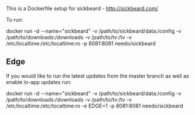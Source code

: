 This is a Dockerfile setup for sickbeard - http://sickbeard.com/

To run:

docker run -d --name="sickbeard" -v /path/to/sickbeard/data:/config -v /path/to/downloads:/downloads -v /path/to/tv:/tv -v /etc/localtime:/etc/localtime:ro -p 8081:8081 needo/sickbeard

Edge
----
If you would like to run the latest updates from the master branch as well as enable in-app updates run:

docker run -d --name="sickbeard" -v /path/to/sickbeard/data:/config -v /path/to/downloads:/downloads -v /path/to/tv:/tv -v /etc/localtime:/etc/localtime:ro -e EDGE=1 -p 8081:8081 needo/sickbeard
